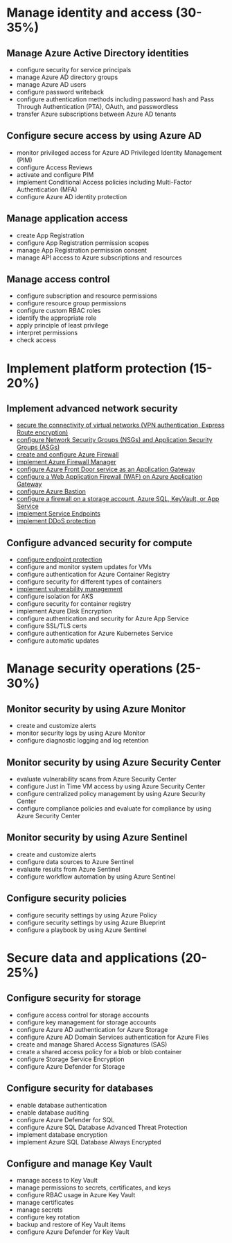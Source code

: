 # Manage identity and access (30-35%)
## Manage Azure Active Directory identities
- configure security for service principals
- manage Azure AD directory groups
- manage Azure AD users
- configure password writeback
- configure authentication methods including password hash and Pass Through Authentication (PTA), OAuth, and passwordless
- transfer Azure subscriptions between Azure AD tenants
## Configure secure access by using Azure AD
- monitor privileged access for Azure AD Privileged Identity Management (PIM)
- configure Access Reviews
- activate and configure PIM
- implement Conditional Access policies including Multi-Factor Authentication (MFA)
- configure Azure AD identity protection
## Manage application access
- create App Registration
- configure App Registration permission scopes
- manage App Registration permission consent
- manage API access to Azure subscriptions and resources
## Manage access control
- configure subscription and resource permissions
- configure resource group permissions
- configure custom RBAC roles
- identify the appropriate role
- apply principle of least privilege
- interpret permissions
- check access
# Implement platform protection (15-20%)
## Implement advanced network security
- [secure the connectivity of virtual networks (VPN authentication, Express Route
encryption)](vpn_gateway_and_express_route.md)
- [configure Network Security Groups (NSGs) and Application Security Groups (ASGs)](Network_Security_Groups_and_Application_Security_Groups.md)
- [create and configure Azure Firewall](Azure_Firewall.md)
- [implement Azure Firewall Manager](Azure_Firewall_Manager.md)
- [configure Azure Front Door service as an Application Gateway](configure_Azure_Front_Door.md)
- [configure a Web Application Firewall (WAF) on Azure Application Gateway](configure_Azure_Application_Gateway.md)
- [configure Azure Bastion](configure_Azure_Bastion.md)
- [configure a firewall on a storage account, Azure SQL, KeyVault, or App Service](configure_a_firewall_on_common_services.md)
- [implement Service Endpoints](implement_Service_Endpoints.md)
- [implement DDoS protection](implement_DDoS_protection.md)
## Configure advanced security for compute
- [configure endpoint protection](configure_endpoint_protection.md)
- configure and monitor system updates for VMs
- configure authentication for Azure Container Registry
- configure security for different types of containers
- [implement vulnerability management](implement_vulnerability_management.md)
- configure isolation for AKS
- configure security for container registry
- implement Azure Disk Encryption
- configure authentication and security for Azure App Service
- configure SSL/TLS certs
- configure authentication for Azure Kubernetes Service
- configure automatic updates
# Manage security operations (25-30%)
## Monitor security by using Azure Monitor
- create and customize alerts
- monitor security logs by using Azure Monitor
- configure diagnostic logging and log retention
## Monitor security by using Azure Security Center
- evaluate vulnerability scans from Azure Security Center
- configure Just in Time VM access by using Azure Security Center
- configure centralized policy management by using Azure Security Center
- configure compliance policies and evaluate for compliance by using Azure Security
Center
## Monitor security by using Azure Sentinel
- create and customize alerts
- configure data sources to Azure Sentinel
- evaluate results from Azure Sentinel
- configure workflow automation by using Azure Sentinel
## Configure security policies
- configure security settings by using Azure Policy
- configure security settings by using Azure Blueprint
- configure a playbook by using Azure Sentinel
# Secure data and applications (20-25%)
## Configure security for storage
- configure access control for storage accounts
- configure key management for storage accounts
- configure Azure AD authentication for Azure Storage
- configure Azure AD Domain Services authentication for Azure Files
- create and manage Shared Access Signatures (SAS)
- create a shared access policy for a blob or blob container
- configure Storage Service Encryption
- configure Azure Defender for Storage
## Configure security for databases
- enable database authentication
- enable database auditing
- configure Azure Defender for SQL
- configure Azure SQL Database Advanced Threat Protection
- implement database encryption
- implement Azure SQL Database Always Encrypted
## Configure and manage Key Vault
- manage access to Key Vault
- manage permissions to secrets, certificates, and keys
- configure RBAC usage in Azure Key Vault
- manage certificates
- manage secrets
- configure key rotation
- backup and restore of Key Vault items
- configure Azure Defender for Key Vault
